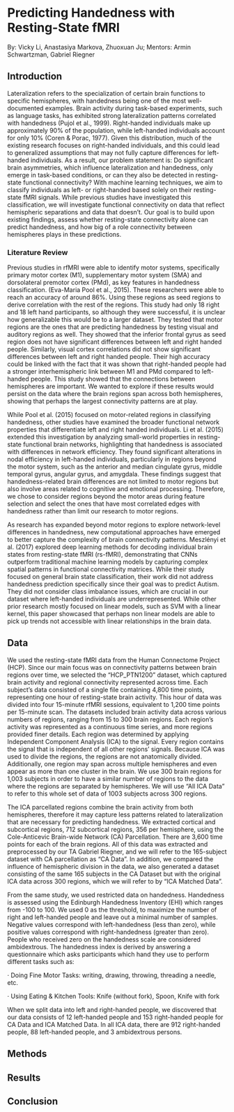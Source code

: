 <h1>Predicting Handedness with Resting-State fMRI</h1>
  
By: Vicky Li, Anastasiya Markova, Zhuoxuan Ju; Mentors: Armin Schwartzman, Gabriel Riegner


## Introduction

Lateralization refers to the specialization of certain brain functions to specific hemispheres, with handedness being one of the most well-documented examples. Brain activity during task-based experiments, such as language tasks, has exhibited strong lateralization patterns correlated with handedness (Pujol et al., 1999). Right-handed individuals make up approximately 90% of the population, while left-handed individuals account for only 10% (Coren & Porac, 1977). Given this distribution, much of the existing research focuses on right-handed individuals, and this could lead to generalized assumptions that may not fully capture differences for left-handed individuals.
As a result, our problem statement is: Do significant brain asymmetries, which influence lateralization and handedness, only emerge in task-based conditions, or can they also be detected in resting-state functional connectivity? With machine learning techniques, we aim to classify individuals as left- or right-handed based solely on their resting-state fMRI signals. While previous studies have investigated this classification, we will investigate functional connectivity on data that reflect hemispheric separations and data that doesn’t. Our goal is to build upon existing findings, assess whether resting-state connectivity alone can predict handedness, and how big of a role connectivity between hemispheres plays in these predictions.

### Literature Review

Previous studies in rfMRI were able to identify motor systems, specifically primary motor cortex (M1), supplementary motor system (SMA) and dorsolateral premotor cortex (PMd), as key features in handedness classification. (Eva-Maria Pool et al., 2015). These researchers were able to reach an  accuracy of around 86%. Using these regions as seed regions to derive correlation with the rest of the regions. This study had only 18 right and 18 left hand participants, so although they were successful, it is unclear how generalizable this would be to a larger dataset. They tested that motor regions are the ones that are predicting handedness by testing visual and auditory regions as well. They showed that the inferior frontal gyrus as seed region does not have significant differences between left and right handed people. Similarly, visual cortex correlations did not show significant differences between left and right handed people. Their high accuracy could be linked with the fact that it was shown that right-handed people had a stronger interhemispheric link between M1 and PMd compared to left-handed people. This study showed that the connections between hemispheres are important. We wanted to explore if these results would persist on the data where the brain regions span across both hemispheres, showing that perhaps the largest connectivity patterns are at play.

While Pool et al. (2015) focused on motor-related regions in classifying handedness, other studies have examined the broader functional network properties that differentiate left and right handed individuals. Li et al. (2015) extended this investigation by analyzing small-world properties in resting-state functional brain networks, highlighting that handedness is associated with differences in network efficiency. They found significant alterations in nodal efficiency in left-handed individuals, particularly in regions beyond the motor system, such as the anterior and median cingulate gyrus, middle temporal gyrus, angular gyrus, and amygdala. These findings suggest that handedness-related brain differences are not limited to motor regions but also involve areas related to cognitive and emotional processing. Therefore, we chose to consider regions beyond the motor areas during feature selection and select the ones that have most correlated edges with handedness rather than limit our research to motor regions.

As research has expanded beyond motor regions to explore network-level differences in handedness, new computational approaches have emerged to better capture the complexity of brain connectivity patterns. Meszlényi et al. (2017) explored deep learning methods for decoding individual brain states from resting-state fMRI (rs-fMRI), demonstrating that CNNs outperform traditional machine learning models by capturing complex spatial patterns in functional connectivity matrices. While their study focused on general brain state classification, their work did not address handedness prediction specifically since their goal was to predict Autism. They did not consider class imbalance issues, which are crucial in our dataset where left-handed individuals are underrepresented. While other prior research mostly focused on linear models, such as SVM with a linear kernel, this paper showcased that perhaps non linear models are able to pick up trends not accessible with linear relationships in the brain data.

## Data

We used the resting-state fMRI data from the Human Connectome Project (HCP). Since our main focus was on connectivity patterns between brain regions over time, we selected the “HCP_PTN1200” dataset, which captured brain activity and regional connectivity represented across time.
Each subject’s data consisted of a single file containing 4,800 time points, representing one hour of resting-state brain activity. This hour of data was divided into four 15-minute rfMRI sessions, equivalent to 1,200 time points per 15-minute scan. The datasets included brain activity data across various numbers of regions, ranging from 15 to 300 brain regions. Each region’s activity was represented as a continuous time series, and more regions provided finer details. Each region was determined by applying Independent Component Analysis (ICA) to the signal. Every region contains the signal that is independent of all other regions’ signals. Because ICA was used to divide the regions, the regions are not anatomically divided. Additionally, one region may span across multiple hemispheres and even appear as more than one cluster in the brain. We use 300 brain regions for 1,003 subjects in order to have a similar number of regions to the data where the regions are separated by hemispheres. We will use “All ICA Data” to refer to this whole set of data of 1003 subjects across 300 regions. 

The ICA parcellated regions combine the brain activity from both hemispheres, therefore it may capture less patterns related to lateralization that are necessary for predicting handedness. We  extracted cortical and subcortical regions, 712 subcortical regions, 356 per hemisphere, using the Cole-Anticevic Brain-wide Network (CA) Parcellation. There are 3,600 time points for each of the brain regions. All of this data was extracted and preprocessed by our TA Gabriel Riegner, and we will refer to the 165-subject dataset with CA parcellation as “CA Data”. In addition, we compared the influence of hemispheric division in the data, we also generated a dataset consisting of the same 165 subjects in the CA Dataset but with the original ICA data across 300 regions, which we will refer to by “ICA Matched Data”.

From the same study, we used restricted data on handedness. Handedness is assessed using the Edinburgh Handedness Inventory (EHI) which ranges from -100 to 100. We used 0 as the threshold, to maximize the number of right and left-handed people and leave out a minimal number of samples. Negative values correspond with left-handedness (less than zero), while positive values correspond with right-handedness (greater than zero). People who received zero on the handedness scale are considered ambidextrous. The handedness index is derived by answering a questionnaire which asks participants which hand they use to perform different tasks such as:

<p>· Doing Fine Motor Tasks:  writing, drawing, throwing, threading a needle, etc.</p>

<p>· Using Eating & Kitchen Tools:  Knife (without fork), Spoon, Knife with fork</p>

When we split data into left and right-handed people, we discovered that our data consists of 12 left-handed people and 153 right-handed people for CA Data and ICA Matched Data. In all ICA data, there are 912 right-handed people, 88 left-handed people, and 3 ambidextrous persons.



## Methods

## Results 

## Conclusion
